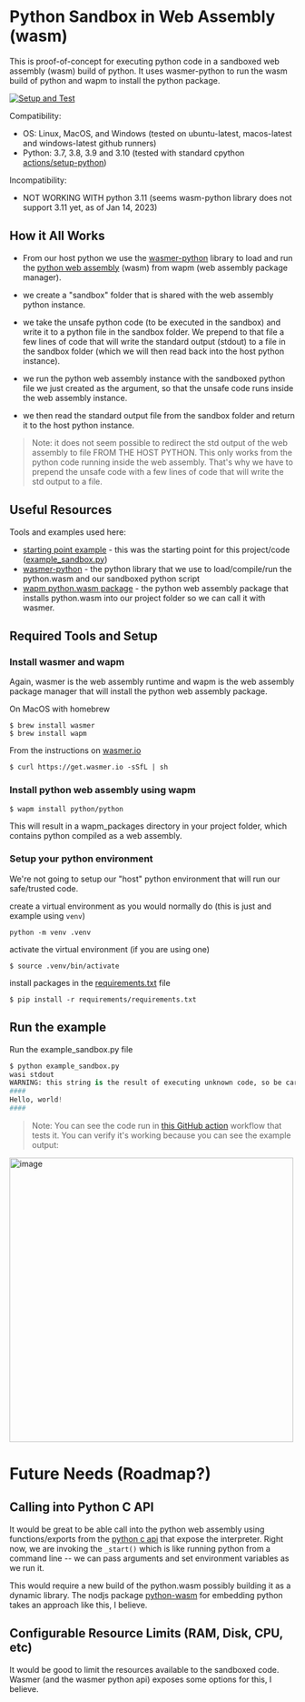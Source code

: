 # Python Sandbox in Web Assembly (wasm)

This is proof-of-concept for executing python code in a sandboxed web assembly (wasm) build of python.
It uses wasmer-python to  run the wasm build of python and wapm to install the python package.

[![Setup and Test](https://github.com/jimkring/python-sandbox-wasm/actions/workflows/python-app.yml/badge.svg)](https://github.com/jimkring/python-sandbox-wasm/actions/workflows/python-app.yml)

Compatibility:

- OS: Linux, MacOS, and Windows (tested on ubuntu-latest, macos-latest and windows-latest github runners)
- Python: 3.7, 3.8, 3.9 and 3.10 (tested with standard cpython [actions/setup-python](https://github.com/actions/setup-python))

Incompatibility:

- NOT WORKING WITH python 3.11 (seems wasm-python library does not support 3.11 yet, as of Jan 14, 2023)

## How it All Works

- From our host python we use the [wasmer-python](https://github.com/wasmerio/wasmer-python) library to load and run the [python web assembly](https://wapm.io/python/python) (wasm) from wapm (web assembly package manager).

- we create a "sandbox" folder that is shared with the web assembly python instance.

- we take the unsafe python code (to be executed in the sandbox) and write it to a python file in the sandbox folder. We prepend to that file a few lines of code that will write the standard output (stdout) to a file in the sandbox folder (which we will then read back into the host python instance).

- we run the python web assembly instance with the sandboxed python file we just created as the argument, so that the unsafe code runs inside the web assembly instance.

- we then read the standard output file from the sandbox folder and return it to the host python instance.

> Note: it does not seem possible to redirect the std output of the web assembly to file FROM THE HOST PYTHON.  This only works from the python code running inside the web assembly. That's why we have to prepend the unsafe code with a few lines of code that will write the std output to a file.

## Useful Resources
Tools and examples used here:

- [starting point example](https://github.com/wasmerio/wasmer-python/blob/master/examples/wasi.py) - this was the starting point for this project/code ([example_sandbox.py](https://github.com/jimkring/python-sandbox-wasm/blob/main/example_sandbox.py))
- [wasmer-python](https://github.com/wasmerio/wasmer-python) - the python library that we use to load/compile/run the python.wasm and our sandboxed python script
- [wapm python.wasm package](https://wapm.io/python/python) - the python web assembly package that installs python.wasm into our project folder so we can call it with wasmer.

## Required Tools and Setup

### Install wasmer and wapm

Again, wasmer is the web assembly runtime and wapm is the web assembly package manager that will install the python web assembly package.

On MacOS with homebrew
```shell
$ brew install wasmer
$ brew install wapm
```

From the instructions on [wasmer.io](https://wasmer.io/)
```shell
$ curl https://get.wasmer.io -sSfL | sh
```

### Install python web assembly using wapm

```shell
$ wapm install python/python
```

This will result in a wapm_packages directory in your project folder, which contains python compiled as a web assembly.

### Setup your python environment

We're not going to setup our "host" python environment that will run our safe/trusted code.

create a virtual environment as you would normally do (this is just and example using `venv`)
```shell
python -m venv .venv
```

activate the virtual environment (if you are using one)
```shell
$ source .venv/bin/activate
```

install packages in the [requirements.txt](https://github.com/jimkring/python-sandbox-wasm/blob/main/requirements/requirements.txt) file
```shell
$ pip install -r requirements/requirements.txt
```

## Run the example

Run the example_sandbox.py file
```python
$ python example_sandbox.py
wasi stdout
WARNING: this string is the result of executing unknown code, so be careful how you use it!
####
Hello, world!
####
```

> Note: You can see the code run in [this GitHub action](https://github.com/jimkring/python-sandbox-wasm/actions/workflows/python-app.yml) workflow that tests it. You can verify it's working because you can see the example output:

<img width="500" alt="image" src="https://user-images.githubusercontent.com/381432/212523083-334f1e4d-e8e3-4553-84d5-5073bea3f53c.png">

# Future Needs (Roadmap?)

## Calling into Python C API

It would be great to be able call into the python web assembly using functions/exports from the [python c api](https://docs.python.org/3/c-api/) that expose the interpreter. Right now, we are invoking the `_start()` which is like running python from a command line -- we can pass arguments and set environment variables as we run it.

This would require a new build of the python.wasm possibly building it as a dynamic library. The nodjs package [python-wasm](https://www.npmjs.com/package/python-wasm) for embedding python takes an approach like this, I believe.

## Configurable Resource Limits (RAM, Disk, CPU, etc)

It would be good to limit the resources available to the sandboxed code. Wasmer (and the wasmer python api) exposes some options for this, I believe.
